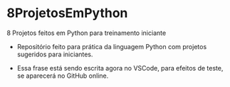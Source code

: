 # 8ProjetosEmPython
8 Projetos feitos em Python para treinamento iniciante

- Repositório feito para prática da linguagem Python com projetos sugeridos para iniciantes.

- Essa frase está sendo escrita agora no VSCode, para efeitos de teste, se aparecerá no GitHub online.

